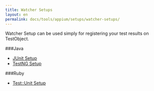 ```yaml
---
title: Watcher Setups
layout: en
permalink: docs/tools/appium/setups/watcher-setups/
---
```

Watcher Setup can be used simply for registering your test results on TestObject.


###Java
+ [JUnit Setup](/docs/tools/appium/setups/watcher-setup/junit/)
+ [TestNG Setup](/docs/tools/appium/setups/watcher-setup/testng/)

###Ruby
+ [Test::Unit Setup](/docs/tools/appium/setups/watcher-setup/testunit/)
